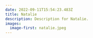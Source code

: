 ```yaml
---
date: 2022-09-11T15:54:23.483Z
title: Natalie
description: D﻿escription for Natalie.
images:
  image-first: natalie.jpeg
---
```

